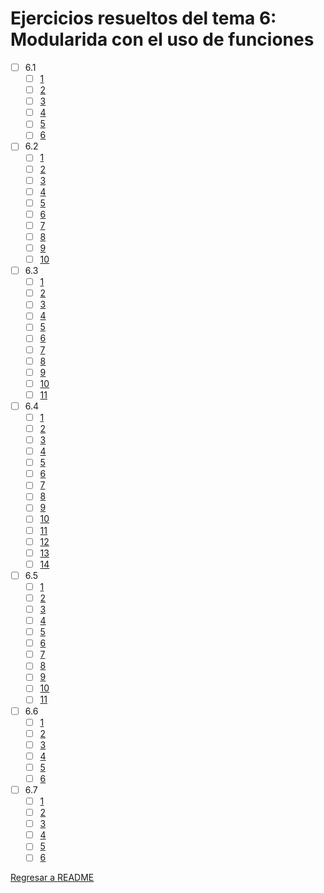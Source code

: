 # Ejercicios resueltos del tema 6: Modularida con el uso de funciones

* [ ] 6.1
    * [ ] [1](e6.1.1.cpp)
    * [ ] [2](e6.1.2.cpp)
    * [ ] [3](e6.1.3.cpp)
    * [ ] [4](e6.1.4.cpp)
    * [ ] [5](e6.1.5.cpp)
    * [ ] [6](e6.1.6.cpp)

* [ ] 6.2
    * [ ] [1](e6.2.1.cpp)
    * [ ] [2](e6.2.2.cpp)
    * [ ] [3](e6.2.3.cpp)
    * [ ] [4](e6.2.4.cpp)
    * [ ] [5](e6.2.5.cpp)
    * [ ] [6](e6.2.6.cpp)
    * [ ] [7](e6.2.7.cpp)
    * [ ] [8](e6.2.8.cpp)
    * [ ] [9](e6.2.9.pp)
    * [ ] [10](e6.2.10.cpp)

* [ ] 6.3
    * [ ] [1](e6.3.1.cpp)
    * [ ] [2](e6.3.2.cpp)
    * [ ] [3](e6.3.3.cpp)
    * [ ] [4](e6.3.4.cpp)
    * [ ] [5](e6.3.5.cpp)
    * [ ] [6](e6.3.6.cpp)
    * [ ] [7](e6.3.7.cpp)
    * [ ] [8](e6.3.8.cpp)
    * [ ] [9](e6.3.9.cpp)
    * [ ] [10](e6.3.10.cpp)
    * [ ] [11](e6.3.11.cpp)

* [ ] 6.4
    * [ ] [1](e6.4.1.cpp)
    * [ ] [2](e6.4.2.cpp)
    * [ ] [3](e6.4.3.cpp)
    * [ ] [4](e6.4.4.cpp)
    * [ ] [5](e6.4.5.cpp)
    * [ ] [6](e6.4.6.cpp)
    * [ ] [7](e6.4.7.cpp)
    * [ ] [8](e6.4.8.cpp)
    * [ ] [9](e6.4.9.cpp)
    * [ ] [10](e6.4.10.cpp)
    * [ ] [11](e6.4.11.cpp)
    * [ ] [12](e6.4.12.cpp)
    * [ ] [13](e6.4.13.cpp)
    * [ ] [14](e6.4.14.cpp)

* [ ] 6.5
    * [ ] [1](e6.5.1.cpp)
    * [ ] [2](e6.5.2.cpp)
    * [ ] [3](e6.5.3.cpp)
    * [ ] [4](e6.5.4.cpp)
    * [ ] [5](e6.5.5.cpp)
    * [ ] [6](e6.5.6.cpp)
    * [ ] [7](e6.5.7.cpp)
    * [ ] [8](e6.5.8.cpp)
    * [ ] [9](e6.5.9.cpp)
    * [ ] [10](e6.5.10.cpp)
    * [ ] [11](e6.5.11.cpp)

* [ ] 6.6
    * [ ] [1](e6.6.1.cpp)
    * [ ] [2](e6.6.2.cpp)
    * [ ] [3](e6.5.3.cpp)
    * [ ] [4](e6.6.4.cpp)
    * [ ] [5](e6.6.5.cpp)
    * [ ] [6](e6.6.6.cpp)

* [ ] 6.7
    * [ ] [1](e6.7.1.cpp)
    * [ ] [2](e6.7.2.cpp)
    * [ ] [3](e6.7.3.cpp)
    * [ ] [4](e6.7.4.cpp)
    * [ ] [5](e6.7.5.cpp)
    * [ ] [6](e6.7.6.cpp)

[Regresar a README](../../README.md)
